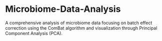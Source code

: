# Microbiome-Data-Analysis
A comprehensive analysis of microbiome data focusing on batch effect correction using the ComBat algorithm and visualization through Principal Component Analysis (PCA).
